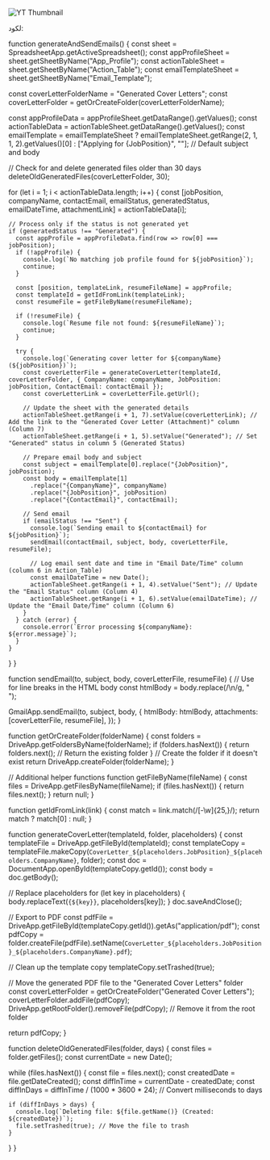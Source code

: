 ![YT Thumbnail](https://github.com/user-attachments/assets/21c1d253-b437-4fbc-a792-2d0a55f767ec)

لكود:


function generateAndSendEmails() {
  const sheet = SpreadsheetApp.getActiveSpreadsheet();
  const appProfileSheet = sheet.getSheetByName("App_Profile");
  const actionTableSheet = sheet.getSheetByName("Action_Table");
  const emailTemplateSheet = sheet.getSheetByName("Email_Template");

  const coverLetterFolderName = "Generated Cover Letters";
  const coverLetterFolder = getOrCreateFolder(coverLetterFolderName);

  const appProfileData = appProfileSheet.getDataRange().getValues();
  const actionTableData = actionTableSheet.getDataRange().getValues();
  const emailTemplate = emailTemplateSheet ? emailTemplateSheet.getRange(2, 1, 1, 2).getValues()[0] : ["Applying for {JobPosition}", ""]; // Default subject and body

  // Check for and delete generated files older than 30 days
  deleteOldGeneratedFiles(coverLetterFolder, 30);

  for (let i = 1; i < actionTableData.length; i++) {
    const [jobPosition, companyName, contactEmail, emailStatus, generatedStatus, emailDateTime, attachmentLink] = actionTableData[i];

    // Process only if the status is not generated yet
    if (generatedStatus !== "Generated") {
      const appProfile = appProfileData.find(row => row[0] === jobPosition);
      if (!appProfile) {
        console.log(`No matching job profile found for ${jobPosition}`);
        continue;
      }

      const [position, templateLink, resumeFileName] = appProfile;
      const templateId = getIdFromLink(templateLink);
      const resumeFile = getFileByName(resumeFileName);

      if (!resumeFile) {
        console.log(`Resume file not found: ${resumeFileName}`);
        continue;
      }

      try {
        console.log(`Generating cover letter for ${companyName} (${jobPosition})`);
        const coverLetterFile = generateCoverLetter(templateId, coverLetterFolder, { CompanyName: companyName, JobPosition: jobPosition, ContactEmail: contactEmail });
        const coverLetterLink = coverLetterFile.getUrl();

        // Update the sheet with the generated details
        actionTableSheet.getRange(i + 1, 7).setValue(coverLetterLink); // Add the link to the "Generated Cover Letter (Attachment)" column (Column 7)
        actionTableSheet.getRange(i + 1, 5).setValue("Generated"); // Set "Generated" status in column 5 (Generated Status)

        // Prepare email body and subject
        const subject = emailTemplate[0].replace("{JobPosition}", jobPosition);
        const body = emailTemplate[1]
          .replace("{CompanyName}", companyName)
          .replace("{JobPosition}", jobPosition)
          .replace("{ContactEmail}", contactEmail);

        // Send email
        if (emailStatus !== "Sent") {
          console.log(`Sending email to ${contactEmail} for ${jobPosition}`);
          sendEmail(contactEmail, subject, body, coverLetterFile, resumeFile);

          // Log email sent date and time in "Email Date/Time" column (column 6 in Action_Table)
          const emailDateTime = new Date();
          actionTableSheet.getRange(i + 1, 4).setValue("Sent"); // Update the "Email Status" column (Column 4)
          actionTableSheet.getRange(i + 1, 6).setValue(emailDateTime); // Update the "Email Date/Time" column (Column 6)
        }
      } catch (error) {
        console.error(`Error processing ${companyName}: ${error.message}`);
      }
    }
  }
}

function sendEmail(to, subject, body, coverLetterFile, resumeFile) {
  // Use <br> for line breaks in the HTML body
  const htmlBody = body.replace(/\n/g, "<br>");

  GmailApp.sendEmail(to, subject, body, {
    htmlBody: htmlBody,
    attachments: [coverLetterFile, resumeFile],
  });
}

function getOrCreateFolder(folderName) {
  const folders = DriveApp.getFoldersByName(folderName);
  if (folders.hasNext()) {
    return folders.next(); // Return the existing folder
  }
  // Create the folder if it doesn't exist
  return DriveApp.createFolder(folderName);
}

// Additional helper functions
function getFileByName(fileName) {
  const files = DriveApp.getFilesByName(fileName);
  if (files.hasNext()) {
    return files.next();
  }
  return null;
}

function getIdFromLink(link) {
  const match = link.match(/[-\w]{25,}/);
  return match ? match[0] : null;
}

function generateCoverLetter(templateId, folder, placeholders) {
  const templateFile = DriveApp.getFileById(templateId);
  const templateCopy = templateFile.makeCopy(`CoverLetter_${placeholders.JobPosition}_${placeholders.CompanyName}`, folder);
  const doc = DocumentApp.openById(templateCopy.getId());
  const body = doc.getBody();

  // Replace placeholders
  for (let key in placeholders) {
    body.replaceText(`{${key}}`, placeholders[key]);
  }
  doc.saveAndClose();

  // Export to PDF
  const pdfFile = DriveApp.getFileById(templateCopy.getId()).getAs("application/pdf");
  const pdfCopy = folder.createFile(pdfFile).setName(`CoverLetter_${placeholders.JobPosition}_${placeholders.CompanyName}.pdf`);
  
  // Clean up the template copy
  templateCopy.setTrashed(true);

  // Move the generated PDF file to the "Generated Cover Letters" folder
  const coverLetterFolder = getOrCreateFolder("Generated Cover Letters");
  coverLetterFolder.addFile(pdfCopy);
  DriveApp.getRootFolder().removeFile(pdfCopy); // Remove it from the root folder

  return pdfCopy;
}

function deleteOldGeneratedFiles(folder, days) {
  const files = folder.getFiles();
  const currentDate = new Date();

  while (files.hasNext()) {
    const file = files.next();
    const createdDate = file.getDateCreated();
    const diffInTime = currentDate - createdDate;
    const diffInDays = diffInTime / (1000 * 3600 * 24); // Convert milliseconds to days

    if (diffInDays > days) {
      console.log(`Deleting file: ${file.getName()} (Created: ${createdDate})`);
      file.setTrashed(true); // Move the file to trash
    }
  }
}

